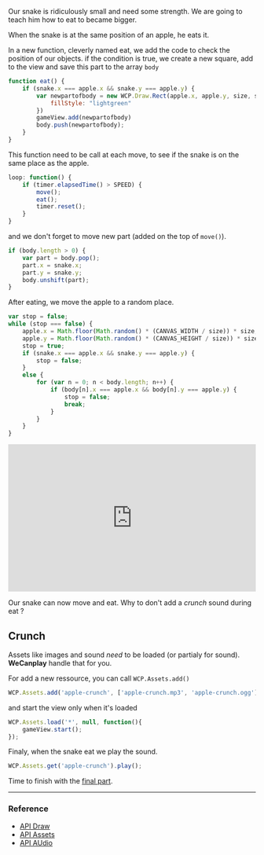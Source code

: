 Our snake is ridiculously small and need some strength. We are going to teach him how to eat to became bigger.

When the snake is at the same position of an apple, he eats it.

In a new function, cleverly named eat, we add the code to check the position of our objects.
if the condition is true, we create a new square, add to the view and save this part to the array ``body``

```JavaScript
function eat() {
    if (snake.x === apple.x && snake.y === apple.y) {
        var newpartofbody = new WCP.Draw.Rect(apple.x, apple.y, size, size, {
            fillStyle: "lightgreen"
        })
        gameView.add(newpartofbody)
        body.push(newpartofbody);
    }
}
```
This function need to be call at each move, to see if the snake is on the same place as the apple.

```JavaScript
loop: function() {
    if (timer.elapsedTime() > SPEED) {
        move();
        eat();
        timer.reset();
    }
}
```

and we don't forget to move new part (added on the top of ``move()``).

```JavaScript
if (body.length > 0) {
	var part = body.pop();
	part.x = snake.x;
	part.y = snake.y;
	body.unshift(part);
}
```

After eating, we move the apple to a random place.

```JavaScript
var stop = false;
while (stop === false) {
    apple.x = Math.floor(Math.random() * (CANVAS_WIDTH / size)) * size;
    apple.y = Math.floor(Math.random() * (CANVAS_HEIGHT / size)) * size;
    stop = true;
    if (snake.x === apple.x && snake.y === apple.y) {
        stop = false;
    }
    else {
        for (var n = 0; n < body.length; n++) {
            if (body[n].x === apple.x && body[n].y === apple.y) {
                stop = false;
                break;
            }
        }
    }
}
```

<iframe style="width: 100%; height: 300px" src="http://jsfiddle.net/lemulot/v7k6Y/embedded/result,js,html" allowfullscreen="allowfullscreen" frameborder="0"></iframe>

Our snake can now move and eat. Why to don't add a *crunch* sound during eat ?

## Crunch

Assets like images and sound *need* to be loaded (or partialy for sound).
**WeCanplay** handle that for you.

For add a new ressource, you can call ``WCP.Assets.add()``

```JavaScript
WCP.Assets.add('apple-crunch', ['apple-crunch.mp3', 'apple-crunch.ogg']);
```

and start the view only when it's loaded

```JavaScript
WCP.Assets.load('*', null, function(){
	gameView.start();
});
```

Finaly, when the snake eat we play the sound.

```JavaScript
WCP.Assets.get('apple-crunch').play();
```

Time to finish with the [final part](/tuto/finish.html).

---

### Reference

* [API Draw](http://wiki.wecanplay.fr/doku.php?id=en:wcp.draw)
* [API Assets](http://wiki.wecanplay.fr/doku.php?id=en:wcp.asset)
* [API AUdio](http://wiki.wecanplay.fr/doku.php?id=en:wcp.audio)
